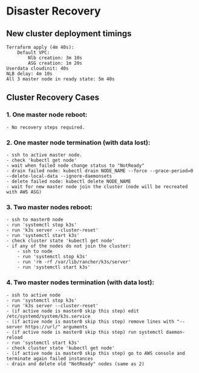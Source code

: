 # Disaster Recovery

## New cluster deployment timings

```
Terraform apply (4m 40s):
    Default VPC:
        Nlb creation: 3m 10s
        ASG creation: 1m 20s
Userdata cloudinit: 40s
NLB delay: 4m 10s
All 3 master node in ready state: 5m 40s
```

## Cluster Recovery Cases

### 1. One master node reboot:
    - No recovery steps required.

### 2. One master node termination (with data lost):
    - ssh to active master node.
    - check 'kubectl get node'
    - wait when failed node change status to "NotReady"
    - drain failed node: kubectl drain NODE_NAME --force --grace-period=0 --delete-local-data --ignore-daemonsets
    - delete failed node: kubectl delete NODE_NAME
    - wait for new master node join the cluster (node will be recreated with AWS ASG)

### 3. Two master nodes reboot:
    - ssh to master0 node
    - run 'systemctl stop k3s'
    - run 'k3s server --cluster-reset'
    - run 'systemctl start k3s'
    - check cluster state 'kubectl get node'
    - if any of the nodes do not join the cluster:
        - ssh to node
        - run 'systemctl stop k3s'
        - run 'rm -rf /var/lib/rancher/k3s/server'
        - run 'systemctl start k3s'

### 4. Two master nodes termination (with data lost):
    - ssh to active node
    - run 'systemctl stop k3s'
    - run 'k3s server --cluster-reset'
    - (if active node is master0 skip this step) edit /etc/systemd/system/k3s.service
    - (if active node is master0 skip this step) remove lines with "--server https://url/" arguments
    - (if active node is master0 skip this step) run systemctl daemon-reload
    - run 'systemctl start k3s'
    - check cluster state 'kubectl get node'
    - (if active node is master0 skip this step) go to AWS console and terminate again failed instances
    - drain and delete old "NotReady" nodes (same as 2)
